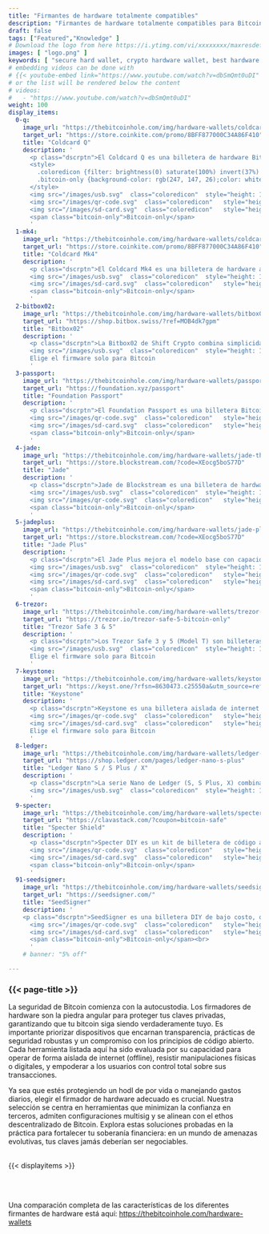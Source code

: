 ```yaml
---
title: "Firmantes de hardware totalmente compatibles"
description: "Firmantes de hardware totalmente compatibles para Bitcoin Safe"
draft: false
tags: ["Featured","Knowledge" ]
# Download the logo from here https://i.ytimg.com/vi/xxxxxxxx/maxresdefault.jpg
images: [ "logo.png" ]
keywords: [ "secure hard wallet, crypto hardware wallet, best hardware wallet, hard wallet crypto, crypto hard wallet, best crypto hardware wallet, best hard wallet, airgap wallet, physical crypto wallet" ]
# embedding videos can be done with 
# {{< youtube-embed link="https://www.youtube.com/watch?v=dbSmQmt0uDI" >}}
# or the list will be rendered below the content
# videos:
#   - "https://www.youtube.com/watch?v=dbSmQmt0uDI"
weight: 100
display_items:
  0-q:
    image_url: "https://thebitcoinhole.com/img/hardware-wallets/coldcard-q-thumb.webp"
    target_url: "https://store.coinkite.com/promo/8BFF877000C34A86F410"
    title: "Coldcard Q"
    description: '
      <p class="dscrptn">El Coldcard Q es una billetera de hardware Bitcoin premium y aislada de internet (air-gapped) que incluye un teclado QWERTY para introducir transacciones de forma segura y offline. Diseñado para usuarios avanzados, prioriza la privacidad al carecer de cámaras, micrófonos o conectividad inalámbrica. Su firmware de código abierto admite configuraciones multisig y PSBTs (Transacciones Bitcoin Parcialmente Firmadas), lo que lo hace ideal para custodia colaborativa. Su diseño resistente a manipulaciones y su enfoque exclusivo en Bitcoin consolidan su reputación como una solución de almacenamiento en frío de primer nivel.</p>
      <style>
        .coloredicon {filter: brightness(0) saturate(100%) invert(37%) sepia(99%) saturate(667%) hue-rotate(224deg) brightness(72%) contrast(150%);}
        .bitcoin-only {background-color: rgb(247, 147, 26);color: white;padding: 4px 10px;border-radius: 10px;position: relative;top: -5px;}
      </style> 
      <img src="/images/usb.svg"  class="coloredicon"  style="height: 1.5em; margin-right: 1em; margin-bottom: 1em;" alt="USB logo">
      <img src="/images/qr-code.svg"  class="coloredicon"   style="height: 1.5em; margin-right: 1em; margin-bottom: 1em;" alt="QR logo">
      <img src="/images/sd-card.svg"  class="coloredicon"   style="height: 1.5em; margin-right: 1em; margin-bottom: 1em;" alt="SD Card logo" >
      <span class="bitcoin-only">Bitcoin-only</span>
      '
  1-mk4:
    image_url: "https://thebitcoinhole.com/img/hardware-wallets/coldcard-mk4-thumb.webp"
    target_url: "https://store.coinkite.com/promo/8BFF877000C34A86F410"
    title: "Coldcard Mk4"
    description: '
      <p class="dscrptn">El Coldcard Mk4 es una billetera de hardware altamente segura y aislada de internet, optimizada para puristas de Bitcoin. Utiliza tarjetas microSD o códigos QR para firmar transacciones offline y admite configuraciones multisig. Al no tener baterías ni componentes inalámbricos, su superficie de ataque es mínima. Su firmware de código abierto y su carcasa metálica robusta lo convierten en una opción confiable para almacenamiento a largo plazo y casos avanzados como CoinJoin.</p>
      <img src="/images/usb.svg"  class="coloredicon"  style="height: 1.5em; margin-right: 1em; margin-bottom: 1em;" alt="USB logo">
      <img src="/images/sd-card.svg"  class="coloredicon"   style="height: 1.5em; margin-right: 1em; margin-bottom: 1em;" alt="SD Card logo" >
      <span class="bitcoin-only">Bitcoin-only</span>  
      '
  2-bitbox02:
    image_url: "https://thebitcoinhole.com/img/hardware-wallets/bitbox02-multi-thumb.webp"
    target_url: "https://shop.bitbox.swiss/?ref=MOB4dk7gpm"
    title: "Bitbox02"
    description: '
      <p class="dscrptn">La Bitbox02 de Shift Crypto combina simplicidad y seguridad con una interfaz táctil y copia de seguridad en microSD. Disponible en versiones solo para Bitcoin o multicurrency, incluye firmware de código abierto y un chip seguro para proteger claves. Su diseño compacto y su aplicación intuitiva la hacen ideal tanto para principiantes como para expertos, priorizando facilidad de uso sin comprometer los principios de autocustodia.</p>
      <img src="/images/usb.svg"  class="coloredicon"  style="height: 1.5em; margin-right: 1em; margin-bottom: 1em;" alt="USB logo">
      Elige el firmware solo para Bitcoin
      '
  3-passport:
    image_url: "https://thebitcoinhole.com/img/hardware-wallets/passport-batch-2-thumb.webp"
    target_url: "https://foundation.xyz/passport"
    title: "Foundation Passport"
    description: '
      <p class="dscrptn">El Foundation Passport es una billetera Bitcoin resistente y aislada de internet, creada para la autosoberanía. Usa códigos QR para configuración y firma de transacciones, eliminando riesgos de conectividad electrónica. Su firmware de código abierto, diseño con evidencia de manipulación y pantalla de alto contraste atraen a usuarios enfocados en privacidad. Fabricado en EE. UU., admite multisig y se integra con software Bitcoin popular.</p>
      <img src="/images/qr-code.svg"  class="coloredicon"   style="height: 1.5em; margin-right: 1em; margin-bottom: 1em;" alt="QR logo">
      <img src="/images/sd-card.svg"  class="coloredicon"   style="height: 1.5em; margin-right: 1em; margin-bottom: 1em;" alt="SD Card logo" >
      <span class="bitcoin-only">Bitcoin-only</span>
      '
  4-jade:
    image_url: "https://thebitcoinhole.com/img/hardware-wallets/jade-thumb.webp"
    target_url: "https://store.blockstream.com/?code=XEocg5boS77D"
    title: "Jade"
    description: '
      <p class="dscrptn">Jade de Blockstream es una billetera de hardware asequible y aislada de internet que utiliza códigos QR y microSD para transacciones seguras. Su firmware de código abierto admite Bitcoin y activos de Liquid Network, con enfoque en energía verde mediante alimentación por miniUSB. Su interfaz intuitiva y compatibilidad con multisig la hacen ideal para usuarios que buscan seguridad sólida y bajo costo.</p>
      <img src="/images/usb.svg"  class="coloredicon"  style="height: 1.5em; margin-right: 1em; margin-bottom: 1em;" alt="USB logo">
      <img src="/images/qr-code.svg"  class="coloredicon"   style="height: 1.5em; margin-right: 1em; margin-bottom: 1em;" alt="QR logo">
      <span class="bitcoin-only">Bitcoin-only</span>
      '
  5-jadeplus:
    image_url: "https://thebitcoinhole.com/img/hardware-wallets/jade-plus-metal-thumb.webp"
    target_url: "https://store.blockstream.com/?code=XEocg5boS77D"
    title: "Jade Plus"
    description: '
      <p class="dscrptn">El Jade Plus mejora el modelo base con capacidades NFC para comunicación sin contacto, manteniendo seguridad aislada mediante códigos QR. Diseñado para Bitcoin y Liquid Network, ofrece construcción premium y experiencia simplificada, combinando accesibilidad con funciones avanzadas como soporte multisig mediante PSBT.</p>
      <img src="/images/usb.svg"  class="coloredicon"  style="height: 1.5em; margin-right: 1em; margin-bottom: 1em;" alt="USB logo">
      <img src="/images/qr-code.svg"  class="coloredicon"   style="height: 1.5em; margin-right: 1em; margin-bottom: 1em;" alt="QR logo">
      <img src="/images/sd-card.svg"  class="coloredicon"   style="height: 1.5em; margin-right: 1em; margin-bottom: 1em;" alt="SD Card logo" >
      <span class="bitcoin-only">Bitcoin-only</span>
      '
  6-trezor:
    image_url: "https://thebitcoinhole.com/img/hardware-wallets/trezor-safe-5-btconly-thumb.webp"
    target_url: "https://trezor.io/trezor-safe-5-bitcoin-only"
    title: "Trezor Safe 3 & 5"
    description: '
      <p class="dscrptn">Los Trezor Safe 3 y 5 (Model T) son billeteras versátiles con pantallas táctiles y chips de elemento seguro. Su firmware de código abierto admite Bitcoin, altcoins y multisig. El Model T incluye pantalla táctil a color y ranura para SD, mientras que ambos integran Trezor Suite para gestión intuitiva, equilibrando accesibilidad y seguridad empresarial.</p>
      <img src="/images/usb.svg"  class="coloredicon"  style="height: 1.5em; margin-right: 1em; margin-bottom: 1em;" alt="USB logo">
      Elige el firmware solo para Bitcoin
      '
  7-keystone:
    image_url: "https://thebitcoinhole.com/img/hardware-wallets/keystone-3-pro-thumb.webp"
    target_url: "https://keyst.one/?rfsn=8630473.c25550a&utm_source=refersion&utm_medium=affiliate&utm_campaign=8630473.c25550a"
    title: "Keystone"
    description: '
      <p class="dscrptn">Keystone es una billetera aislada de internet con pantalla táctil grande y autenticación biométrica por huella dactilar. Firma transacciones mediante códigos QR y admite Bitcoin, Ethereum y otras cadenas. Su diseño a prueba de manipulaciones y firmware de código abierto atraen a quienes buscan versatilidad y verificación visual de transacciones.</p>
      <img src="/images/qr-code.svg"  class="coloredicon"   style="height: 1.5em; margin-right: 1em; margin-bottom: 1em;" alt="QR logo">
      <img src="/images/sd-card.svg"  class="coloredicon"   style="height: 1.5em; margin-right: 1em; margin-bottom: 1em;" alt="SD Card logo" >
      Elige el firmware solo para Bitcoin
      '
  8-ledger:
    image_url: "https://thebitcoinhole.com/img/hardware-wallets/ledger-nano-x-thumb.webp"
    target_url: "https://shop.ledger.com/pages/ledger-nano-s-plus"
    title: "Ledger Nano S / S Plus / X"
    description: '
      <p class="dscrptn">La serie Nano de Ledger (S, S Plus, X) combina conectividad Bluetooth/NFC (X) con chips de elemento seguro e integración con la app Ledger Live. El Nano S ofrece seguridad básica, mientras que el S Plus y X incluyen mayor almacenamiento y compatibilidad móvil. A pesar de controversias pasadas, su portabilidad y soporte para miles de activos los mantienen populares, aunque conviene evaluar riesgos de vectores de ataque.</p>
      <img src="/images/usb.svg"  class="coloredicon"  style="height: 1.5em; margin-right: 1em; margin-bottom: 1em;" alt="USB logo">
      '
  9-specter:
    image_url: "https://thebitcoinhole.com/img/hardware-wallets/specter-diy-thumb.webp"
    target_url: "https://clavastack.com/?coupon=bitcoin-safe"
    title: "Specter Shield"
    description: '
      <p class="dscrptn">Specter DIY es un kit de billetera de código abierto y minimalista para usuarios técnicos. Basado en Raspberry Pi, permite firma offline con códigos QR y se integra con Specter Desktop para multisig y CoinJoin. Su transparencia y personalización atraen a quienes priorizan la auditabilidad y el control manual de la seguridad.</p>
      <img src="/images/qr-code.svg"  class="coloredicon"   style="height: 1.5em; margin-right: 1em; margin-bottom: 1em;" alt="QR logo">
      <img src="/images/sd-card.svg"  class="coloredicon"   style="height: 1.5em; margin-right: 1em; margin-bottom: 1em;" alt="SD Card logo" >
      <span class="bitcoin-only">Bitcoin-only</span>
      '
  91-seedsigner:
    image_url: "https://thebitcoinhole.com/img/hardware-wallets/seedsigner-thumb.webp"
    target_url: "https://seedsigner.com/"
    title: "SeedSigner"
    description: '
    <p class="dscrptn">SeedSigner es una billetera DIY de bajo costo, que usa componentes Raspberry Pi para transacciones efímeras y aisladas de internet. Utiliza una cámara y códigos QR para firmar PSBTs offline, sin almacenamiento persistente. De código abierto y desarrollado por la comunidad, es ideal para educación o como firmador desechable en configuraciones multisig.</p>
      <img src="/images/qr-code.svg"  class="coloredicon"   style="height: 1.5em; margin-right: 1em; margin-bottom: 1em;" alt="QR logo">
      <img src="/images/sd-card.svg"  class="coloredicon"   style="height: 1.5em; margin-right: 1em; margin-bottom: 1em;" alt="SD Card logo" >
      <span class="bitcoin-only">Bitcoin-only</span><br> 
      '
    # banner: "5% off"      

---
```


### {{< page-title >}}  
<p>La seguridad de Bitcoin comienza con la autocustodia. Los firmadores de hardware son la piedra angular para proteger tus claves privadas, garantizando que tu bitcoin siga siendo verdaderamente tuyo. Es importante priorizar dispositivos que encarnan transparencia, prácticas de seguridad robustas y un compromiso con los principios de código abierto. Cada herramienta listada aquí ha sido evaluada por su capacidad para operar de forma aislada de internet (offline), resistir manipulaciones físicas o digitales, y empoderar a los usuarios con control total sobre sus transacciones.</p>
<p>Ya sea que estés protegiendo un hodl de por vida o manejando gastos diarios, elegir el firmador de hardware adecuado es crucial. Nuestra selección se centra en herramientas que minimizan la confianza en terceros, admiten configuraciones multisig y se alinean con el ethos descentralizado de Bitcoin. Explora estas soluciones probadas en la práctica para fortalecer tu soberanía financiera: en un mundo de amenazas evolutivas, tus claves jamás deberían ser negociables.</p>
 <br> 
{{< displayitems >}}

 <br><br> 

Una comparación completa de las características de los diferentes firmantes de hardware está aquí: https://thebitcoinhole.com/hardware-wallets
